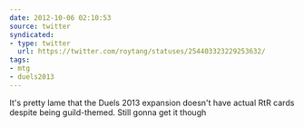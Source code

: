 ```yaml
---
date: 2012-10-06 02:10:53
source: twitter
syndicated:
- type: twitter
  url: https://twitter.com/roytang/statuses/254403323229253632/
tags:
- mtg
- duels2013
---
```


It's pretty lame that the Duels 2013 expansion doesn't have actual RtR cards despite being guild-themed. Still gonna get it though
